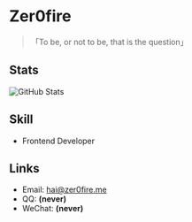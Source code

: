 

<!--
**zer0fire/zer0fire** is a ✨ _special_ ✨ repository because its `README.md` (this file) appears on your GitHub profile.
### Hi there 👋
Here are some ideas to get you started:

- 🔭 I’m currently working on ...
- 🌱 I’m currently learning ...
- 👯 I’m looking to collaborate on ...
- 🤔 I’m looking for help with ...
- 💬 Ask me about ...
- 📫 How to reach me: ...
- 😄 Pronouns: ...
- ⚡ Fun fact: ...
-->
# Zer0fire

> 「To be, or not to be, that is the question」

## Stats

![GitHub Stats](https://github-readme-stats.vercel.app/api?username=zer0fire&show_icons=true)

## Skill

- Frontend Developer

## Links

- Email: [hai@zer0fire.me](mailto:hai@zer0fire.me)
- QQ: **(never)**
- WeChat: **(never)**

